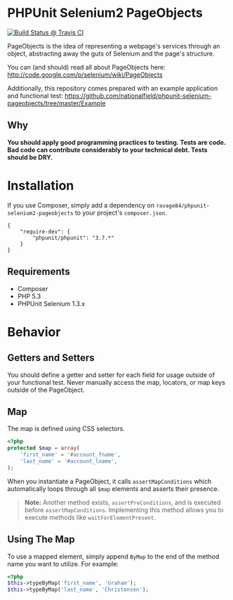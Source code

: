 # PHPUnit Selenium2 PageObjects

[![Build Status @ Travis CI](https://travis-ci.org/ravage84/phpunit-selenium2-pageobjects.svg?branch=master)](http://travis-ci.org/ravage84/phpunit-selenium2-pageobjects)

PageObjects is the idea of representing a webpage's services through an object, abstracting away the guts of Selenium and the page's structure.

You can (and should) read all about PageObjects here: http://code.google.com/p/selenium/wiki/PageObjects

Additionally, this repository comes prepared with an example application and functional test: https://github.com/nationalfield/phpunit-selenium-pageobjects/tree/master/Example

## Why
**You should apply good programming practices to testing. Tests are code. Bad code can contribute considerably to your technical debt. Tests should be DRY.**

# Installation
If you use Composer, simply add a dependency on ``ravage84/phpunit-selenium2-pageobjects``
to your project's ``composer.json``.

````
{
    "require-dev": {
        "phpunit/phpunit": "3.7.*"
    }
}
````

## Requirements
- Composer
- PHP 5.3
- PHPUnit Selenium 1.3.x

# Behavior
## Getters and Setters
You should define a getter and setter for each field for usage outside of your functional test. Never manually access the map, locators, or map keys outside of the PageObject.

## Map
The map is defined using CSS selectors.

```php
<?php
protected $map = array(
    'first_name' = '#account_fname',
    'last_name' = '#account_lname',
);
```

When you instantiate a PageObject, it calls `assertMapConditions` which automatically loops through all `$map` elements and asserts their presence.

> **Note:** Another method exists, `assertPreConditions`, and is executed before `assertMapConditions`. Implementing this method allows you to execute methods like `waitForElementPresent`.

## Using The Map

To use a mapped element, simply append `ByMap` to the end of the method name you want to utilize. For example:

```php
<?php
$this->typeByMap('first_name', 'Graham');
$this->typeByMap('last_name', 'Christensen');
```
